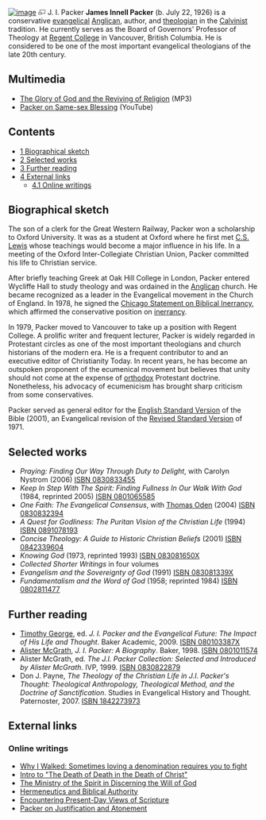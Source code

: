 [![image](images/6/6e/JIPacker.jpg)](http://www.theopedia.com/File:JIPacker.jpg)
[![image](data:image/png;base64,iVBORw0KGgoAAAANSUhEUgAAAA8AAAALCAAAAACFLIiAAAAAAnRSTlMA/1uRIrUAAABPSURBVAjXY/j///+5vXDwjAHIr26ZAgXZe8H8a/+hoIcw/9nevdVL9+79DuPvzQYZFPUezu8BMZLXgkExnD8HAu6hqv//n+HZVjD4DuUDAKlChD3fj6aPAAAAAElFTkSuQmCC)](http://www.theopedia.com/File:JIPacker.jpg "Enlarge")
J. I. Packer
**James Innell Packer** (b. July 22, 1926) is a conservative
[evangelical](Evangelicalism "Evangelicalism")
[Anglican](Anglican "Anglican"), author, and
[theologian](Theologian "Theologian") in the
[Calvinist](Calvinism "Calvinism") tradition. He currently serves
as the Board of Governors' Professor of Theology at
[Regent College](Regent_College "Regent College") in Vancouver,
British Columbia. He is considered to be one of the most important
evangelical theologians of the late 20th century.

## Multimedia

-   [The Glory of God and the Reviving of Religion](http://www.archive.org/download/AGod-EntrancedVisionofAllThings/J.I.Packer.TheGloryofGodandtheRevivingofReligion.mp3)
    (MP3)
-   [Packer on Same-sex Blessing](http://www.youtube.com/watch?v=rEMUn4KEVe8)
    (YouTube)

## Contents

-   [1 Biographical sketch](#Biographical_sketch)
-   [2 Selected works](#Selected_works)
-   [3 Further reading](#Further_reading)
-   [4 External links](#External_links)
    -   [4.1 Online writings](#Online_writings)


## Biographical sketch

The son of a clerk for the Great Western Railway, Packer won a
scholarship to Oxford University. It was as a student at Oxford
where he first met [C.S. Lewis](C.S._Lewis "C.S. Lewis") whose
teachings would become a major influence in his life. In a meeting
of the Oxford Inter-Collegiate Christian Union, Packer committed
his life to Christian service.

After briefly teaching Greek at Oak Hill College in London, Packer
entered Wycliffe Hall to study theology and was ordained in the
[Anglican](Anglican "Anglican") church. He became recognized as a
leader in the Evangelical movement in the Church of England. In
1978, he signed the
[Chicago Statement on Biblical Inerrancy](Chicago_Statement_on_Biblical_Inerrancy "Chicago Statement on Biblical Inerrancy"),
which affirmed the conservative position on
[inerrancy](Inerrancy "Inerrancy").

In 1979, Packer moved to Vancouver to take up a position with
Regent College. A prolific writer and frequent lecturer, Packer is
widely regarded in Protestant circles as one of the most important
theologians and church historians of the modern era. He is a
frequent contributor to and an executive editor of Christianity
Today. In recent years, he has become an outspoken proponent of the
ecumenical movement but believes that unity should not come at the
expense of [orthodox](Orthodox "Orthodox") Protestant doctrine.
Nonetheless, his advocacy of ecumenicism has brought sharp
criticism from some conservatives.

Packer served as general editor for the
[English Standard Version](English_Standard_Version "English Standard Version")
of the Bible (2001), an Evangelical revision of the
[Revised Standard Version](Revised_Standard_Version "Revised Standard Version")
of 1971.

## Selected works

-   *Praying: Finding Our Way Through Duty to Delight*, with
    Carolyn Nystrom (2006)
    [ISBN 0830833455](http://www.theopedia.com/Special:BookSources/0830833455)
-   *Keep In Step With The Spirit: Finding Fullness In Our Walk With God*
    (1984, reprinted 2005)
    [ISBN 0801065585](http://www.theopedia.com/Special:BookSources/0801065585)
-   *One Faith: The Evangelical Consensus*, with
    [Thomas Oden](Thomas_Oden "Thomas Oden") (2004)
    [ISBN 0830832394](http://www.theopedia.com/Special:BookSources/0830832394)
-   *A Quest for Godliness: The Puritan Vision of the Christian Life*
    (1994)
    [ISBN 0891078193](http://www.theopedia.com/Special:BookSources/0891078193)
-   *Concise Theology: A Guide to Historic Christian Beliefs*
    (2001)
    [ISBN 0842339604](http://www.theopedia.com/Special:BookSources/0842339604)
-   *Knowing God* (1973, reprinted 1993)
    [ISBN 083081650X](http://www.theopedia.com/Special:BookSources/083081650X)
-   *Collected Shorter Writings* in four volumes
-   *Evangelism and the Sovereignty of God* (1991)
    [ISBN 083081339X](http://www.theopedia.com/Special:BookSources/083081339X)
-   *Fundamentalism and the Word of God* (1958; reprinted 1984)
    [ISBN 0802811477](http://www.theopedia.com/Special:BookSources/0802811477)

## Further reading

-   [Timothy George](index.php?title=Timothy_George&action=edit&redlink=1 "Timothy George (page does not exist)"),
    ed.
    *J. I. Packer and the Evangelical Future: The Impact of His Life and Thought*.
    Baker Academic, 2009.
    [ISBN 080103387X](http://www.theopedia.com/Special:BookSources/080103387X)
-   [Alister McGrath](Alister_McGrath "Alister McGrath"),
    *J. I. Packer: A Biography*. Baker, 1998.
    [ISBN 0801011574](http://www.theopedia.com/Special:BookSources/0801011574)
-   Alister McGrath, ed.
    *The J.I. Packer Collection: Selected and Introduced by Alister McGrath*.
    IVP, 1999.
    [ISBN 0830822879](http://www.theopedia.com/Special:BookSources/0830822879)
-   Don J. Payne,
    *The Theology of the Christian Life in J.I. Packer's Thought: Theological Anthropology, Theological Method, and the Doctrine of Sanctification*.
    Studies in Evangelical History and Thought. Paternoster, 2007.
    [ISBN 1842273973](http://www.theopedia.com/Special:BookSources/1842273973)

## External links

### Online writings

-   [Why I Walked: Sometimes loving a denomination requires you to fight](http://www.christianitytoday.com/ct/2003/january/6.46.html)
-   [Intro to "The Death of Death in the Death of Christ"](http://www.the-highway.com/Death.html)
-   [The Ministry of the Spirit in Discerning the Will of God](http://www.bible.org/page.asp?page_id=3437)
-   [Hermeneutics and Biblical Authority](http://www.biblicalstudies.org.uk/article_herm_packer.html)
-   [Encountering Present-Day Views of Scripture](http://www.biblicalstudies.org.uk/article_views_packer.html)
-   [Packer on Justification and Atonement](http://www.wscal.edu/clark/packerjustif.php)




